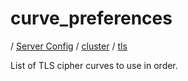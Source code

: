 # curve_preferences

/ [Server Config](../../../README.md) / [cluster](../../README.md) / [tls](../README.md) 

List of TLS cipher curves to use in order.

